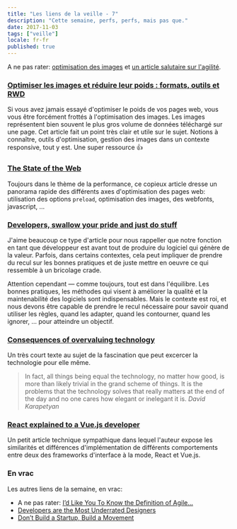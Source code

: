 ```yaml
---
title: "Les liens de la veille - 7"
description: "Cette semaine, perfs, perfs, mais pas que."
date: 2017-11-03
tags: ["veille"]
locale: fr-fr
published: true
---
```


A ne pas rater: [optimisation des images](https://blog.dareboost.com/fr/2017/10/optimiser-les-images-et-reduire-leur-poids-formats-outils-et-rwd/) et [un article salutaire sur l'agilité](https://medium.com/@JoshuaKerievsky/id-like-you-to-know-the-definition-of-agile-639d3fd29d54).


### [Optimiser les images et réduire leur poids : formats, outils et RWD](https://blog.dareboost.com/fr/2017/10/optimiser-les-images-et-reduire-leur-poids-formats-outils-et-rwd/)

Si vous avez jamais essayé d'optimiser le poids de vos pages web, vous vous être forcément frottés à l'optimisation des images. Les images représentent bien souvent le plus gros volume de données téléchargé sur une page. 
Cet article fait un point très clair et utile sur le sujet. Notions à connaître, outils d'optimisation, gestion des images dans un contexte responsive, tout y est. Une super ressource 👍

### [The State of the Web](https://medium.com/@fox/talk-the-state-of-the-web-3e12f8e413b3)

Toujours dans le thème de la performance, ce copieux article dresse un panorama rapide des différents axes d'optimisation des pages web: utilisation des options `preload`, optimisation des images, des webfonts, javascript, &hellip;

### [Developers, swallow your pride and just do stuff](https://dev.to/lukaszsagol/developers-swallow-your-pride-and-just-do-stuff)

J'aime beaucoup ce type d'article pour nous rappeller que notre fonction en tant que développeur est avant tout de produire du logiciel qui génère de la valeur. Parfois, dans certains contextes, cela peut impliquer de prendre du recul sur les bonnes pratiques et de juste mettre en oeuvre ce qui ressemble à un bricolage crade. 

Attention cependant — comme toujours, tout est dans l'équilibre. Les bonnes pratiques, les méthodes qui visent à améliorer la qualité et la maintenabilité des logiciels sont indispensables. Mais le contexte est roi, et nous devons être capable de prendre le recul nécessaire pour savoir quand utiliser les règles, quand les adapter, quand les contourner, quand les ignorer, &hellip; pour atteindre un objectif.


### [Consequences of overvaluing technology](https://dev.to/davidk01/consequences-of-overvaluing-technology-7fp)

Un très court texte au sujet de la fascination que peut excercer la technologie pour elle même. 

>In fact, all things being equal the technology, no matter how good, is more than likely trivial in the grand scheme of things. It is the problems that the technology solves that really matters at the end of the day and no one cares how elegant or inelegant it is.
><cite>David Karapetyan</cite>

### [React explained to a Vue.js developer](https://medium.com/@pierrericgarcia/react-explained-to-a-vue-js-developer-73afa7e8fb6f)

Un petit article technique sympathique dans lequel l'auteur expose les similarités et différences d'implémentation de différents comportements entre deux des frameworks d'interface à la mode, React et Vue.js.


### En vrac

Les autres liens de la semaine, en vrac:

- A ne pas rater: [I’d Like You To Know the Definition of Agile…](https://medium.com/@JoshuaKerievsky/id-like-you-to-know-the-definition-of-agile-639d3fd29d54)
- [Developers are the Most Underrated Designers](https://hackernoon.com/developers-are-the-most-underrated-designers-5855a7e4aa2c)
- [Don’t Build a Startup, Build a Movement](https://medium.com/swlh/dont-build-a-startup-build-a-movement-15c31213168)
